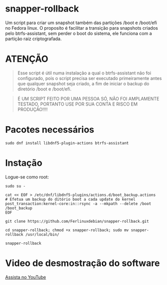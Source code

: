 # snapper-rollback
Um script para criar um snapshot também das partições /boot e /boot/efi no Fedora linux. 
O proposíto é facilitar a transição para snapshots criados pelo btrfs-assistant, sem perder
o boot do sistema, ele funciona com a partição raiz criptografada.

# ATENÇÃO
> Esse script é útil numa instalação a qual o btrfs-assistant não foi configurado, pois o script precisa ser executado primeiramente antes que qualquer 
snapshot seja criado, a fim de iniciar o backup do diretório /boot e /boot/efi.

> É UM SCRIPT FEITO POR UMA PESSOA SÓ, NÃO FOI AMPLAMENTE TESTADO, PORTANTO USE POR SUA CONTA E RISCO EM PRODUÇÃO!!!!

# Pacotes necessários 
```
sudo dnf install libdnf5-plugin-actions btrfs-assistant
```

# Instação 
Logue-se como root:
```
sudo su -
```

```
cat << EOF > /etc/dnf/libdnf5-plugins/actions.d/boot_backup.actions
# Efetua um backup do ditório boot a cada update do kernel
post_transaction:kernel-core:in::rsync -a --mkpath --delete /boot /boot_backup
EOF
```
```
git clone https://github.com/Ferlinuxdebian/snapper-rollback.git
```

```
cd snapper-rollback; chmod +x snapper-rollback; sudo mv snapper-rollback /usr/local/bin/
```
```
snapper-rollback
```

# Video de desmostração do software
[Assista no YouTube](https://youtu.be/mqDYDBGfOCo)
